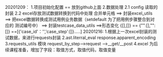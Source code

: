 20201209：
1.项目初始化配置 == 放到github上面
2.数据处理
2.1 config 读取的封装
2.2 excel存放测试数据转换到代码中处理
合并单元格 ==> 封装excel_utils ==> 把excel数据转换成测试用例业务数据（setdefault 为了把用例步骤整合到对应的
测试编号中） ==> 封装testcase_data_utils ==>形态变化
{[],[]} == {"":[],"":[]} ==[{'case_id'：'','case_step':[]}.....]
20201216:
1.根据上一次excel封装的测试数据，来进行requests封装
2.ast.literral_eval response.apparent_encoding
3.requests_utils 模块
request_by_step-->request -->__get/__post
4.excel 为后续课程准备，增加了字段：取值方式，取值代码，取值变量

